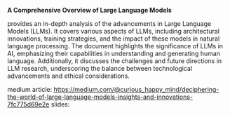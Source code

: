 **A Comprehensive Overview of Large Language Models**

provides an in-depth analysis of the advancements in Large Language Models (LLMs). It covers various aspects of LLMs, including architectural innovations, training strategies, and the impact of these models in natural language processing. The document highlights the significance of LLMs in AI, emphasizing their capabilities in understanding and generating human language. Additionally, it discusses the challenges and future directions in LLM research, underscoring the balance between technological advancements and ethical considerations.

medium article: https://medium.com/@curious_happy_mind/deciphering-the-world-of-large-language-models-insights-and-innovations-7fc775d69e2e
slides: 
